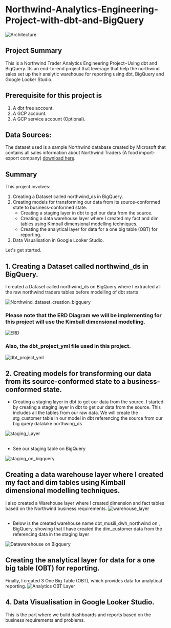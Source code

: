# Northwind-Analytics-Engineering-Project-with-dbt-and-BigQuery

![Architecture](https://github.com/Musili-Adebayo/northwind-analytics-engineering-project-with-dbt-and-bigquery/blob/main/northwind_project/project_file/images/project_architecture.jpg)

##  Project Summary
This is a Northwind Trader Analytics Engineering Project - Using dbt and BigQuery. Its an end-to-end project that leverage that help the northwind sales set up their analytic warehouse for reporting using dbt, BigQuery and Google Looker Studio.


## Prerequisite for this project is 
1. A dbt free account.
2. A GCP account.
3. A GCP service account (Optional).

## Data Sources: 
The dataset used is a sample Northwind database created by Microsoft that contains all sales information about Northwind Traders (A food import-export company) [download here](https://github.com/dalers/mywind).

## Summary
This project involves:
1. Creating a Dataset called northwind_ds in BigQuery.
2. Creating models for transforming our data from its source-conformed state to business-conformed state.
   + Creating a staging layer in dbt to get our data from the source.
   + Creating a data warehouse layer where I created my fact and dim tables using Kimball dimensional modelling techniques.
   + Creating the analytical layer for data for a one big table (OBT) for reporting.
4. Data Visualisation in Google Looker Studio.


Let's get started.

## 1. Creating a Dataset called northwind_ds in BigQuery. 
I created a Dataset called northwind_ds on BigQuery where I extracted all the raw northwind traders tables before modelling of dbt starts

![Northwind_dataset_creation_bigquery](https://github.com/Musili-Adebayo/northwind-analytics-engineering-project-with-dbt-and-bigquery/blob/main/northwind_project/project_file/images/northwind_dataset_creation_on_bigquery.png)


### Please note that the ERD Diagram we will be implementing for this project will use the Kimball dimensional modelling.

![ERD](https://github.com/Musili-Adebayo/northwind-analytics-engineering-project-with-dbt-and-bigquery/blob/main/northwind_project/project_file/entity-relationship-diagram/ae-bootcamp-erd-physical.drawio.png)


### Also, the dbt_project_yml file used in this project.
![dbt_project_yml](https://github.com/Musili-Adebayo/northwind-analytics-engineering-project-with-dbt-and-bigquery/blob/main/northwind_project/project_file/images/dbt_project_yaml_image.png)


## 2. Creating models for transforming our data from its source-conformed state to a business-conformed state.

+ Creating a staging layer in dbt to get our data from the source.
I started by creating a staging layer in dbt to get our data from the source. This includes all the tables from our raw data. We will create the stg_customer table in our model in dbt referencing the source from our big query datalake northwing_ds

![staging_Layer](https://github.com/Musili-Adebayo/northwind-analytics-engineering-project-with-dbt-and-bigquery/blob/main/northwind_project/project_file/images/staging_layer.png)

## 
+ See our staging table on BigQuery

![staging_on_bigquery](https://github.com/Musili-Adebayo/northwind-analytics-engineering-project-with-dbt-and-bigquery/blob/main/northwind_project/project_file/images/staging_on_bigquery.png)

## Creating a data warehouse layer where I created my fact and dim tables using Kimball dimensional modelling techniques.
I also created a Warehouse layer where I created dimension and fact tables based on the Northwind business requirements.
![warehouse_layer](https://github.com/Musili-Adebayo/northwind-analytics-engineering-project-with-dbt-and-bigquery/blob/main/northwind_project/project_file/images/warehouse_layer.png)


## 
+ Below is the created warehouse name dbt_musili_dwh_northwind on , BigQuery, showing that I have created the dim_customer data from the referencing data in the staging layer

![Datawarehouse on Bigquery](https://github.com/Musili-Adebayo/northwind-analytics-engineering-project-with-dbt-and-bigquery/blob/main/northwind_project/project_file/images/datawarehouse_on_bigquery.png)

## Creating the analytical layer for data for a one big table (OBT) for reporting.
Finally, I created 3 One Big Table (OBT), which provides data for analytical reporting.
![Analytics OBT Layer](https://github.com/Musili-Adebayo/northwind-analytics-engineering-project-with-dbt-and-bigquery/blob/main/northwind_project/project_file/images/analytics_obt_layer.png)

## 4. Data Visualisation in Google Looker Studio.
This is the part where we build dashboards and reports based on the business requirements and problems.



